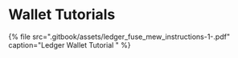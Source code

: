 # Wallet Tutorials

{% file src=".gitbook/assets/ledger\_fuse\_mew\_instructions-1-.pdf" caption="Ledger Wallet Tutorial " %}



